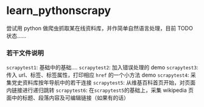 # learn_pythonscrapy

尝试用 python 做爬虫抓取某在线资料库，并作简单自然语言处理，目前 TODO 状态……

### 若干文件说明

`scrapytest1`: 基础中的基础....
`scrapytest2`: 加入错误处理的 demo
`scrapytest3`: 传入 url、标签、标签属性，打印相应 `href` 的一个小方法 demo
`scrapytest4`: 采集党史资料库按年导航中的若干连接
`scrapytest5`: 从维基百科首页开始，对页面内链接进行递归跳转
`scrapytest6`: 在`scrapytest5`的基础上，采集 wikipedia 页面中的标题、段落内容及可编辑链接（如果有的话）
